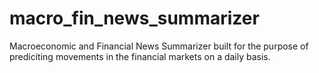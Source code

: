 # macro_fin_news_summarizer
Macroeconomic and Financial News Summarizer built for the purpose of prediciting movements in the financial markets on a daily basis. 
